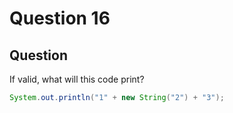 # Question 16
## Question
If valid, what will this code print?
```java
System.out.println("1" + new String("2") + "3");
```